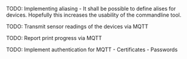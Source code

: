 TODO: Implementing aliasing
      - It shall be possible to define alises for devices. Hopefully this increases the usability of the commandline tool.

TODO: Transmit sensor readings of the devices via MQTT

TODO: Report print progress via MQTT

TODO: Implement authentication for MQTT
      - Certificates
      - Passwords
